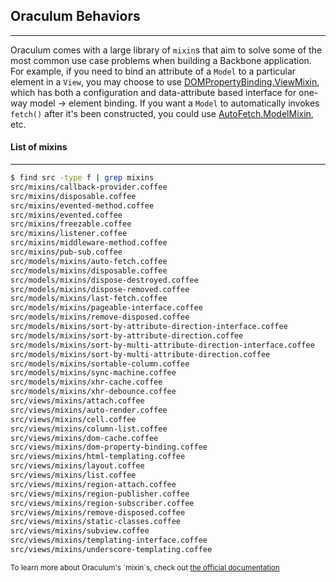 Oraculum Behaviors
------------------
------------------

Oraculum comes with a large library of `mixin`s that aim to solve some of the most common use case problems when building a Backbone application. For example, if you need to bind an attribute of a `Model` to a particular element in a `View`, you may choose to use <a href="docs/src/views/mixins/dom-property-binding.coffee.html" rel="external" target="_blank">DOMPropertyBinding.ViewMixin</a>, which has both a configuration and data-attribute based interface for one-way model -> element binding. If you want a `Model` to automatically invokes `fetch()` after it's been constructed, you could use <a href="docs/src/models/mixins/auto-fetch.coffee.html" rel="external" target="_blank">AutoFetch.ModelMixin</a>, etc.

#### List of mixins
-------------------
```bash
$ find src -type f | grep mixins
src/mixins/callback-provider.coffee
src/mixins/disposable.coffee
src/mixins/evented-method.coffee
src/mixins/evented.coffee
src/mixins/freezable.coffee
src/mixins/listener.coffee
src/mixins/middleware-method.coffee
src/mixins/pub-sub.coffee
src/models/mixins/auto-fetch.coffee
src/models/mixins/disposable.coffee
src/models/mixins/dispose-destroyed.coffee
src/models/mixins/dispose-removed.coffee
src/models/mixins/last-fetch.coffee
src/models/mixins/pageable-interface.coffee
src/models/mixins/remove-disposed.coffee
src/models/mixins/sort-by-attribute-direction-interface.coffee
src/models/mixins/sort-by-attribute-direction.coffee
src/models/mixins/sort-by-multi-attribute-direction-interface.coffee
src/models/mixins/sort-by-multi-attribute-direction.coffee
src/models/mixins/sortable-column.coffee
src/models/mixins/sync-machine.coffee
src/models/mixins/xhr-cache.coffee
src/models/mixins/xhr-debounce.coffee
src/views/mixins/attach.coffee
src/views/mixins/auto-render.coffee
src/views/mixins/cell.coffee
src/views/mixins/column-list.coffee
src/views/mixins/dom-cache.coffee
src/views/mixins/dom-property-binding.coffee
src/views/mixins/html-templating.coffee
src/views/mixins/layout.coffee
src/views/mixins/list.coffee
src/views/mixins/region-attach.coffee
src/views/mixins/region-publisher.coffee
src/views/mixins/region-subscriber.coffee
src/views/mixins/remove-disposed.coffee
src/views/mixins/static-classes.coffee
src/views/mixins/subview.coffee
src/views/mixins/templating-interface.coffee
src/views/mixins/underscore-templating.coffee
```

<small class="pull-right">
  To learn more about Oraculum's `mixin`s, check out <a href="docs/README.md.html" rel="external">the official documentation</a>
</small>
